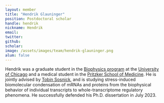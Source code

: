 ```yaml
---
layout: member
title: "Hendrik Glauninger"
position: Postdoctoral scholar
handle: hendrik
nickname: Hendrik
email: 
twitter: 
github: 
scholar: 
image: /assets/images/team/hendrik-glauninger.png
alum: false
---
```

Hendrik was a graduate student in the [Biophysics program][1] at the [University of Chicago][2] and a medical student in the [Pritzker School of Medicine][3]. He is jointly advised by [Tobin Sosnick][4], and is studying stress-induced biomolecular condensation of mRNAs and proteins from the biophysical behavior of individual transcripts to whole-transcriptome regulatory phenomena. He successfully defended his Ph.D. dissertation in July 2023.

[1]: http://biophysics.uchicago.edu
[2]: http://www.uchicago.edu
[3]: http://pritzker.uchicago.edu/
[4]: http://sosnick.uchicago.edu/
